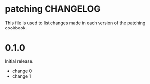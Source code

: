 # patching CHANGELOG

This file is used to list changes made in each version of the patching cookbook.

# 0.1.0

Initial release.

- change 0
- change 1

